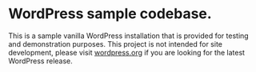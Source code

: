 # WordPress sample codebase.

This is a sample vanilla WordPress installation that is provided for testing and demonstration purposes. This project is not intended for site development, please visit [wordpress.org](https://wordpress.org/) if you are looking for the latest WordPress release.
